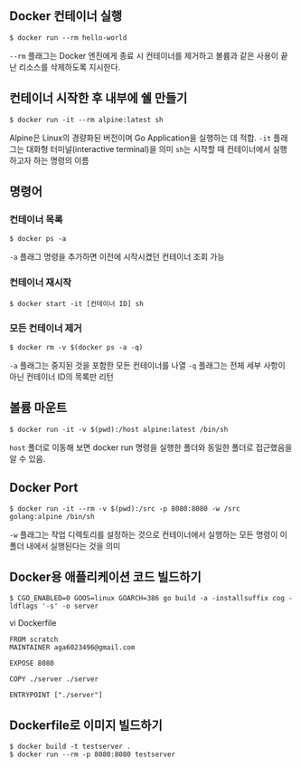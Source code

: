 ## Docker 컨테이너 실행
```
$ docker run --rm hello-world
```

`--rm` 플래그는 Docker 엔진에게 종료 시 컨테이너를 제거하고 볼륨과 같은 사용이 끝난 리소스를 삭제하도록 지시한다.

## 컨테이너 시작한 후 내부에 쉘 만들기
```
$ docker run -it --rm alpine:latest sh
```

Alpine은 Linux의 경량화된 버전이며 Go Application을 실행하는 데 적합.
`-it` 플래그는 대화형 터미널(interactive terminal)을 의미
`sh`는 시작할 때 컨테이너에서 실행하고자 하는 명령의 이름

## 명령어
### 컨테이너 목록
```
$ docker ps -a
```

`-a` 플래그 명령을 추가하면 이전에 시작시켰던 컨테이너 조회 가능

### 컨테이너 재시작
```
$ docker start -it [컨테이너 ID] sh
```

### 모든 컨테이너 제거

```
$ docker rm -v $(docker ps -a -q)
```

`-a` 플래그는 중지된 것을 포함한 모든 컨테이너를 나열
`-q` 플래그는 전체 세부 사항이 아닌 컨테이너 ID의 목록만 리턴

## 볼륨 마운트

```
$ docker run -it -v $(pwd):/host alpine:latest /bin/sh
```

`host` 폴더로 이동해 보면 docker run 명령을 실행한 폴더와 동일한 폴더로 접근했음을 알 수 있음.

## Docker Port
```
$ docker run -it --rm -v $(pwd):/src -p 8080:8080 -w /src golang:alpine /bin/sh
```

`-w` 플래그는 작업 디렉토리를 설정하는 것으로 컨테이너에서 실행하는 모든 명령이 이 폴더 내에서 실행된다는 것을 의미

## Docker용 애플리케이션 코드 빌드하기
```
$ CGO_ENABLED=0 GOOS=linux GOARCH=386 go build -a -installsuffix cog -ldflags '-s' -o server
```

vi Dockerfile
```
FROM scratch
MAINTAINER aga6023496@gmail.com

EXPOSE 8080

COPY ./server ./server

ENTRYPOINT ["./server"]
```

## Dockerfile로 이미지 빌드하기
```
$ docker build -t testserver .
$ docker run --rm -p 8080:8080 testserver
```